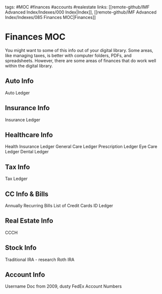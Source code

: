 tags: #MOC #finances #accounts #realestate
links: [[remote-github/IMF Advanced Index/Indexes/000 Index|Index]], [[remote-github/IMF Advanced Index/Indexes/085 Finances MOC|Finances]] 

# Finances MOC
You might want to some of this info out of your digital library. Some areas, like managing taxes, is better with computer folders, PDFs, and spreadsheets. However, there are some areas of finances that do work well within the digital library.

## Auto Info
Auto Ledger

## Insurance Info
Insurance Ledger

## Healthcare Info
Health Insurance Ledger
General Care Ledger
Prescription Ledger
Eye Care Ledger
Dental Ledger

## Tax Info
Tax Ledger

## CC Info & Bills
Annually Recurring Bills
List of Credit Cards
ID Ledger

## Real Estate Info
CCCH

## Stock Info
Traditional IRA - research
Roth IRA

## Account Info
Username Doc from 2009, dusty
FedEx Account Numbers
